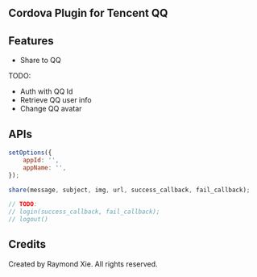 ## Cordova Plugin for Tencent QQ ##


## Features ##

* Share to QQ

TODO:

* Auth with QQ Id
* Retrieve QQ user info
* Change QQ avatar

## APIs ##

```javascript
setOptions({
    appId: '',
    appName: '',
});

share(message, subject, img, url, success_callback, fail_callback);

// TODO:
// login(success_callback, fail_callback);
// logout()

```

## Credits ##

Created by Raymond Xie. All rights reserved.


